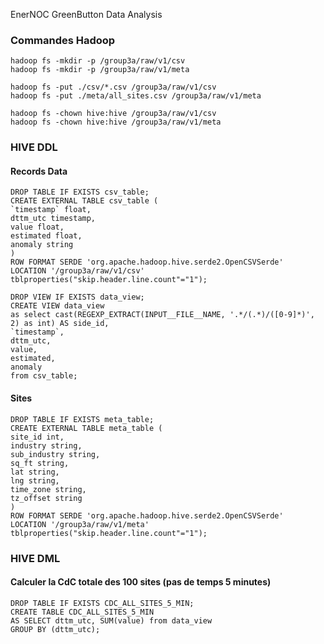 EnerNOC GreenButton Data Analysis

### Commandes Hadoop

```
hadoop fs -mkdir -p /group3a/raw/v1/csv
hadoop fs -mkdir -p /group3a/raw/v1/meta

hadoop fs -put ./csv/*.csv /group3a/raw/v1/csv
hadoop fs -put ./meta/all_sites.csv /group3a/raw/v1/meta

hadoop fs -chown hive:hive /group3a/raw/v1/csv
hadoop fs -chown hive:hive /group3a/raw/v1/meta

```

### HIVE DDL

#### Records Data

```
DROP TABLE IF EXISTS csv_table;
CREATE EXTERNAL TABLE csv_table (
`timestamp` float,
dttm_utc timestamp,
value float,
estimated float,
anomaly string 
)
ROW FORMAT SERDE 'org.apache.hadoop.hive.serde2.OpenCSVSerde'
LOCATION '/group3a/raw/v1/csv'
tblproperties("skip.header.line.count"="1");
```

```
DROP VIEW IF EXISTS data_view;
CREATE VIEW data_view
as select cast(REGEXP_EXTRACT(INPUT__FILE__NAME, '.*/(.*)/([0-9]*)', 2) as int) AS side_id,
`timestamp`,
dttm_utc,
value,
estimated,
anomaly	
from csv_table;
```

#### Sites

```
DROP TABLE IF EXISTS meta_table;
CREATE EXTERNAL TABLE meta_table (
site_id int,
industry string,
sub_industry string,
sq_ft string,
lat string,
lng string,
time_zone string,
tz_offset string
)
ROW FORMAT SERDE 'org.apache.hadoop.hive.serde2.OpenCSVSerde'
LOCATION '/group3a/raw/v1/meta'
tblproperties("skip.header.line.count"="1");
```

### HIVE DML

#### Calculer la CdC totale des 100 sites (pas de temps 5 minutes)
```
DROP TABLE IF EXISTS CDC_ALL_SITES_5_MIN;
CREATE TABLE CDC_ALL_SITES_5_MIN 
AS SELECT dttm_utc, SUM(value) from data_view 
GROUP BY (dttm_utc);
```

